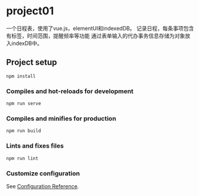 # project01
一个日程表，使用了vue.js，elementUI和indexedDB。
记录日程，每条事项包含有标签，时间范围，提醒频率等功能
通过表单输入的代办事务信息存储为对象放入indexDB中。
## Project setup
```
npm install
```

### Compiles and hot-reloads for development
```
npm run serve
```

### Compiles and minifies for production
```
npm run build
```

### Lints and fixes files
```
npm run lint
```

### Customize configuration
See [Configuration Reference](https://cli.vuejs.org/config/).
